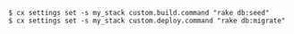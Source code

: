 <!-- usedin: [ _includes/_inlines/Deployment/Rails/sinatra-stacks/sinatra-stacks_custom-commands-v1.md] -->

```
$ cx settings set -s my_stack custom.build.command "rake db:seed"
$ cx settings set -s my_stack custom.deploy.command "rake db:migrate"
```
